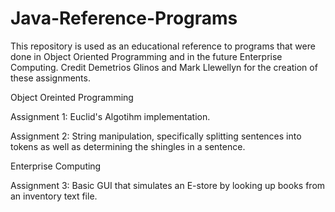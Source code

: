 # Java-Reference-Programs

This repository is used as an educational reference to programs that were done in Object Oriented Programming and in the future Enterprise Computing. Credit Demetrios Glinos and Mark Llewellyn for the creation of these assignments.

Object Oreinted Programming 

  Assignment 1: Euclid's Algotihm implementation.

  Assignment 2: String manipulation, specifically splitting sentences into tokens as well as determining the shingles in a sentence.

Enterprise Computing

  Assignment 3: Basic GUI that simulates an E-store by looking up books from an inventory text file.
